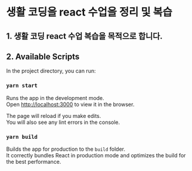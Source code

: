 생활 코딩을 react 수업을 정리 및 복습
====================================
## 1. 생활 코딩 react 수업 복습을 목적으로 합니다.

## 2. Available Scripts

In the project directory, you can run:

### `yarn start`

Runs the app in the development mode.<br />
Open [http://localhost:3000](http://localhost:3000) to view it in the browser.

The page will reload if you make edits.<br />
You will also see any lint errors in the console.

### `yarn build`

Builds the app for production to the `build` folder.<br />
It correctly bundles React in production mode and optimizes the build for the best performance.